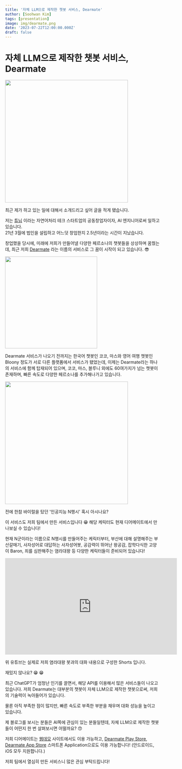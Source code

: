 ```yaml
---
title: '자체 LLM으로 제작한 챗봇 서비스, Dearmate'
author: [Soohwan Kim]
tags: [presentation]
image: img/dearmate.png
date: '2023-07-22T12:00:00.000Z'
draft: false
---
```


# 자체 LLM으로 제작한 챗봇 서비스, Dearmate
  
<img src="https://github.com/sooftware/sooftware.io/assets/42150335/7aa6cb0a-60e9-4558-bfbd-91eb8e8771fe" height=400>
  
최근 제가 하고 있는 일에 대해서 소개드리고 싶어 글을 적게 됐습니다.  
  
저는 [튜닙](https://www.tunib.ai/) 이라는 자연어처리 테크 스타트업의 공동창업자이자, AI 엔지니어로써 일하고 있습니다.  
21년 3월에 법인을 설립하고 어느덧 창업한지 2.5년이라는 시간이 지났습니다.  
  
창업했을 당시에, 미래에 저희가 만들어낼 다양한 페르소나의 챗봇들을 상상하며 꿈꿨는데, 
최근 저희 [Dearmate](https://dearmate.ai/) 라는 이름의 서비스로 그 꿈이 시작이 되고 있습니다. 😎  
  
<img src="https://github.com/sooftware/sooftware.io/assets/42150335/f50359b5-2cc4-4cbb-b83f-bf68357395e1" height="300">
  
Dearmate 서비스가 나오기 전까지는 한국어 챗봇인 코코, 마스와 영어 여행 챗봇인 Bloony 정도가 서로 다른 플랫폼에서 서비스가 됐었는데, 
이제는 Dearmate라는 하나의 서비스에 함께 탑재되어 있으며, 코코, 마스, 블루니 외에도 60여가지가 넘는 챗봇이 존재하며, 
빠른 속도로 다양한 페르소나를 추가해나가고 있습니다.  
  
<img src="https://github.com/sooftware/sooftware.io/assets/42150335/bdea6bf5-577a-44bc-a1fe-f45c5db80813" height="400">
  
전에 한참 바이럴을 탔던 '인공지능 N행시' 혹시 아시나요?
  
이 서비스도 저희 팀에서 만든 서비스입니다 😁 해당 케릭터도 현재 디어메이트에서 만나보실 수 있습니다! 
  
현재 N군이라는 이름으로 N행시를 만들어주는 케릭터부터, 부산에 대해 설명해주는 부산갈매기, 사자성어로 대답하는 
사자성어봇, 공감력이 뛰어난 왕공감, 잡학다식한 고양이 Baron, 죄를 심판해주는 염라대왕 등 다양한 케릭터들이 준비되어 있습니다!
  
<iframe width="560" height="315" src="https://www.youtube.com/shorts/UmI14JEyxD4" title="YouTube video player" frameborder="0" allow="accelerometer; autoplay; clipboard-write; encrypted-media; gyroscope; picture-in-picture" allowfullscreen></iframe>
  
위 유튜브는 실제로 저희 염라대왕 봇과의 대화 내용으로 구성한 Shorts 입니다.  
  
재밌지 않나요? 😁 😁   
  
최근 ChatGPT가 엄청난 인기를 끌면서, 해당 API를 이용해서 많은 서비스들이 나오고 있습니다. 
저희 Dearmate는 대부분의 챗봇이 자체 LLM으로 제작한 챗봇으로써, 저희의 기술력이 녹아들어가 있습니다.  
  
물론 아직 부족한 점이 많지만, 빠른 속도로 부족한 부분을 채우며 대화 성능을 높이고 있습니다.  
  
제 블로그를 보시는 분들은 AI쪽에 관심이 있는 분들일텐데, 자체 LLM으로 제작한 챗봇들이 어떤지 
한 번 살펴보시면 어떨까요? 😙
  
저희 디어메이트는 [웹데모](https://demo.dearmate.ai/) 사이트에서도 이용 가능하고, 
[Dearmate Play Store](https://play.google.com/store/apps/details?id=ai.tunib.dearmate&hl=ko), [Dearmate App Store](https://apps.apple.com/kr/app/dearmate-%EC%B1%97%EB%B4%87-%EC%B9%9C%EA%B5%AC%EB%93%A4%EA%B3%BC%EC%9D%98-%EA%B3%B5%EA%B0%90-%EB%8C%80%ED%99%94/id6444549452) 
스마트폰 Application으로도 이용 가능합니다! (안드로이드, iOS 모두 지원합니다.)
  
저희 팀에서 열심히 만든 서비스니 많은 관심 부탁드립니다!
  